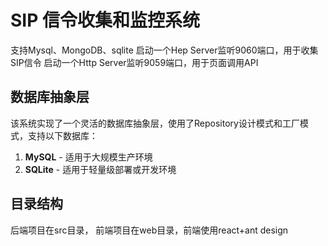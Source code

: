 # SIP 信令收集和监控系统

支持Mysql、MongoDB、sqlite
启动一个Hep Server监听9060端口，用于收集SIP信令
启动一个Http Server监听9059端口，用于页面调用API

## 数据库抽象层

该系统实现了一个灵活的数据库抽象层，使用了Repository设计模式和工厂模式，支持以下数据库：

1. **MySQL** - 适用于大规模生产环境
2. **SQLite** - 适用于轻量级部署或开发环境



## 目录结构
后端项目在src目录，
前端项目在web目录，前端使用react+ant design
